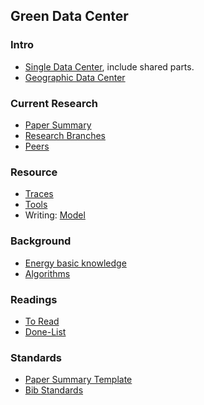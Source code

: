 Green Data Center
---



### Intro
- [Single Data Center](./data-center), include shared parts.
- [Geographic Data Center](./geo-data-center)

### Current Research
- [Paper Summary](./file/paper-summary.md)
- [Research Branches](https://github.com/hxwang/GreenDC-Summary/blob/master/Research-Branches.md)
- [Peers](./file/peers.md)

### Resource
- [Traces](./traces)
- [Tools](./tools)
- Writing: [Model](./file/writingModel.md)

### Background
- [Energy basic knowledge](./energy)
- [Algorithms](./algorithms)

### Readings
- [To Read](./file/ToRead-List.md)
- [Done-List](./file/done-list.md)

### Standards
- [Paper Summary Template](./papers/template.md)
- [Bib Standards](./papers/bibFormat.md)


